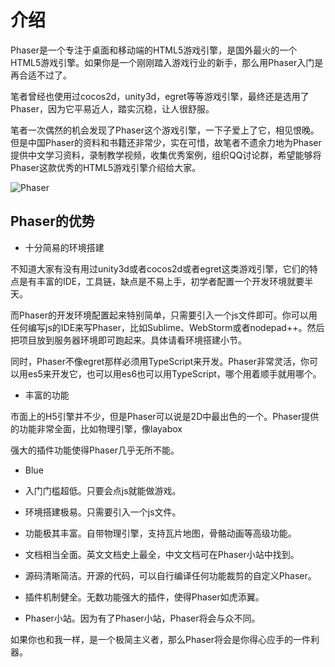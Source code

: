 # 介绍

Phaser是一个专注于桌面和移动端的HTML5游戏引擎，是国外最火的一个HTML5游戏引擎。如果你是一个刚刚踏入游戏行业的新手，那么用Phaser入门是再合适不过了。

笔者曾经也使用过cocos2d，unity3d，egret等等游戏引擎，最终还是选用了Phaser，因为它平易近人，踏实沉稳，让人很舒服。

笔者一次偶然的机会发现了Phaser这个游戏引擎，一下子爱上了它，相见恨晚。但是中国Phaser的资料和书籍还非常少，实在可惜，故笔者不遗余力地为Phaser提供中文学习资料，录制教学视频，收集优秀案例，组织QQ讨论群，希望能够将Phaser这款优秀的HTML5游戏引擎介绍给大家。

![Phaser](assets/INTRODUCTION/logo.png "Phaser")

## Phaser的优势

*   十分简易的环境搭建

不知道大家有没有用过unity3d或者cocos2d或者egret这类游戏引擎，它们的特点是有丰富的IDE，工具链，缺点是不易上手，初学者配置一个开发环境就要半天。

而Phaser的开发环境配置起来特别简单，只需要引入一个js文件即可。你可以用任何编写js的IDE来写Phaser，比如Sublime、WebStorm或者nodepad++。然后把项目放到服务器环境即可跑起来。具体请看环境搭建小节。

同时，Phaser不像egret那样必须用TypeScript来开发。Phaser非常灵活，你可以用es5来开发它，也可以用es6也可以用TypeScript，哪个用着顺手就用哪个。

*   丰富的功能

市面上的H5引擎并不少，但是Phaser可以说是2D中最出色的一个。Phaser提供的功能非常全面，比如物理引擎，像layabox

强大的插件功能使得Phaser几乎无所不能。

*   Blue





* 入门门槛超低。只要会点js就能做游戏。
* 环境搭建极易。只需要引入一个js文件。
* 功能极其丰富。自带物理引擎，支持瓦片地图，骨骼动画等高级功能。
* 文档相当全面。英文文档史上最全，中文文档可在Phaser小站中找到。
* 源码清晰简洁。开源的代码，可以自行编译任何功能裁剪的自定义Phaser。
* 插件机制健全。无数功能强大的插件，使得Phaser如虎添翼。
* Phaser小站。因为有了Phaser小站，Phaser将会与众不同。

如果你也和我一样，是一个极简主义者，那么Phaser将会是你得心应手的一件利器。


